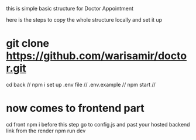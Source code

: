this is simple basic structure for Doctor Appointment 

here is the steps to copy the whole structure locally and set it up 

# git clone https://github.com/warisamir/doctor.git

 cd back //
 npm i 
 set up .env file //
.env.example //
 npm start //

# now comes to frontend part 
 cd front 
 npm i 
before this  step go to config.js and past your hosted backend link from the render
 npm run dev
